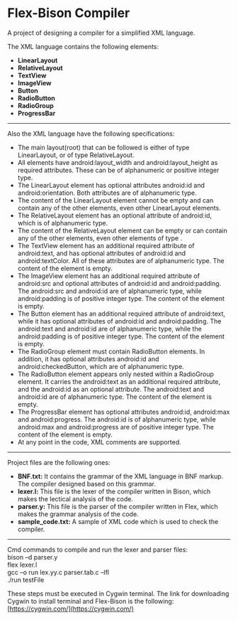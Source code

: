 # Flex-Bison Compiler
A project of designing a compiler for a simplified XML language.  
  
The XML language contains the following elements:
- **LinearLayout** 
- **RelativeLayout**
- **TextView**
- **ImageView**
- **Button**
- **RadioButton**
- **RadioGroup**
- **ProgressBar**
___
Also the XML language have the following specifications:
- The main layout(root) that can be followed is either of type LinearLayout, or of type RelativeLayout.
- All elements have android:layout_width and android:layout_height as required attributes. These can be of alphanumeric or positive integer type.
- The LinearLayout element has optional attributes android:id and android:orientation. Both attributes are of alphanumeric type.
- The content of the LinearLayout element cannot be empty and can contain any of the other elements, even other LinearLayout elements.
- The RelativeLayout element has an optional attribute of android:id, which is of alphanumeric type.
- The content of the RelativeLayout element can be empty or can contain any of the other elements, even other elements of type <RelativeLayout>.
- The TextView element has an additional required attribute of android:text, and has optional attributes of android:id and android:textColor. All of these attributes are of alphanumeric type. The content of the element is empty.
- The ImageView element has an additional required attribute of android:src and optional attributes of android:id and android:padding. The android:src and android:id are of alphanumeric type, while android:padding is of positive integer type. The content of the element is empty.
- The Button element has an additional required attribute of android:text, while it has optional attributes of android:id and android:padding. The android:text and android:id are of alphanumeric type, while the android:padding is of positive integer type. The content of the element is empty.
- The RadioGroup element must contain RadioButton elements. In addition, it has optional attributes android:id and android:checkedButton, which are of alphanumeric type.
- The RadioButton element appears only nested within a RadioGroup element. It carries the android:text as an additional required attribute, and the android:id as an optional attribute. The android:text and android:id are of alphanumeric type. The content of the element is empty.
- The ProgressBar element has optional attributes android:id, android:max and android:progress. The android:id is of alphanumeric type, while android:max and android:progress are of positive integer type. The content of the element is empty.
- At any point in the code, XML comments are supported.
___
Project files are the following ones:
- **BNF.txt:** It contains the grammar of the XML language in BNF markup. The compiler designed based on this grammar.
- **lexer.l:** This file is the lexer of the compiler written in Bison, which makes the lectical analysis of the code.
- **parser.y:** This file is the parser of the compiler written in Flex, which makes the grammar analysis of the code.
- **sample_code.txt:** A sample of XML code which is used to check the compiler.
___
Cmd commands to compile and run the lexer and parser files:  
bison –d parser.y  
flex lexer.l  
gcc –o run lex.yy.c parser.tab.c –lfl  
./run testFile  
  
These steps must be executed in Cygwin terminal. The link for downloading Cygwin to install terminal and Flex-Bison is the following:  
[https://cygwin.com/](https://cygwin.com/)
